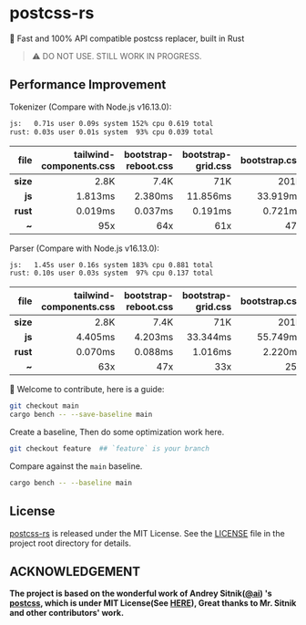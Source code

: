 # postcss-rs

🚀 Fast and 100% API compatible postcss replacer, built in Rust

> ⚠️ DO NOT USE. STILL WORK IN PROGRESS.

## Performance Improvement

Tokenizer (Compare with Node.js v16.13.0):

```bash
js:   0.71s user 0.09s system 152% cpu 0.619 total
rust: 0.03s user 0.01s system  93% cpu 0.039 total
```

| **file** | tailwind-components.css | bootstrap-reboot.css | bootstrap-grid.css | bootstrap.css | tailwind.css | tailwind-dark.css |
| -------: | ----------------------: | -------------------: | -----------------: | ------------: | -----------: | ----------------: |
| **size** |                    2.8K |                 7.4K |                71K |          201K |         3.5M |              5.8M |
|   **js** |                 1.813ms |              2.380ms |           11.856ms |      33.919ms |    167.309ms |         224.577ms |
| **rust** |                 0.019ms |              0.037ms |            0.191ms |       0.721ms |      9.624ms |          15.743ms |
|    **~** |                     95x |                  64x |                61x |           47x |          17x |               14x |

Parser (Compare with Node.js v16.13.0):

```bash
js:   1.45s user 0.16s system 183% cpu 0.881 total
rust: 0.10s user 0.03s system  97% cpu 0.137 total
```

| **file** | tailwind-components.css | bootstrap-reboot.css | bootstrap-grid.css | bootstrap.css | tailwind.css | tailwind-dark.css |
| -------: | ----------------------: | -------------------: | -----------------: | ------------: | -----------: | ----------------: |
| **size** |                    2.8K |                 7.4K |                71K |          201K |         3.5M |              5.8M |
|   **js** |                 4.405ms |              4.203ms |           33.344ms |      55.749ms |    356.345ms |         441.832ms |
| **rust** |                 0.070ms |              0.088ms |            1.016ms |       2.220ms |     45.112ms |          68.663ms |
|    **~** |                     63x |                  47x |                33x |           25x |           8x |                6x |

🎉 Welcome to contribute, here is a guide:

```bash
git checkout main
cargo bench -- --save-baseline main
```

Create a baseline, Then do some optimization work here.

```bash
git checkout feature  ## `feature` is your branch
```

Compare against the `main` baseline.

```bash
cargo bench -- --baseline main
```

## License

[postcss-rs](https://github.com/justjavac/postcss-rs) is released under the
MIT License. See the [LICENSE](./LICENSE) file in the project root directory for details.

## ACKNOWLEDGEMENT

**The project is based on the wonderful work of Andrey Sitnik([@ai](https://github.com/ai)) 's [postcss](https://github.com/postcss/postcss), which is under MIT License(See [HERE](./POSTCSS.LICENSE)), Great thanks to Mr. Sitnik and other contributors' work.**
